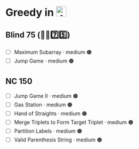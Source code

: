 # Greedy in <img src="https://upload.wikimedia.org/wikipedia/commons/thumb/6/6a/JavaScript-logo.png/768px-JavaScript-logo.png" alt="JavaScript Logo" style="vertical-align: baseline; height: 1em; width: auto; vertical-align: top;">

## Blind 75 (🧑‍🦯7️⃣5️⃣)
- [ ] Maximum Subarray · medium 🟠
- [ ] Jump Game · medium 🟠

## NC 150
- [ ] Jump Game II · medium 🟠
- [ ] Gas Station · medium 🟠
- [ ] Hand of Straights · medium 🟠
- [ ] Merge Triplets to Form Target Triplet · medium 🟠
- [ ] Partition Labels · medium 🟠
- [ ] Valid Parenthesis String · medium 🟠